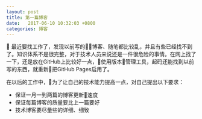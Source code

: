 ```yaml
---
layout: post
title: 第一篇博客
date:   2017-06-10 10:32:03 +0800
categories: 博客
---
```


最近要找工作了，发现以前写的博客、随笔都比较乱，并且有些已经找不到了。知识体系不是很完整，对于技术人员来说还是一件很危险的事情。在网上找了一下，还是放在GitHub上比较好一点，使用版本管理工具，起码还能找到以前写的东西，就重新把GitHub Pages启用了。

在以后的工作中，为了让自己的技术能力提高一点，对自己提出以下要求：
- 保证一月一到两篇的博客更新速度
- 保证每篇博客的质量要比上一篇要好
- 技术博客要尽量些的详细、细致